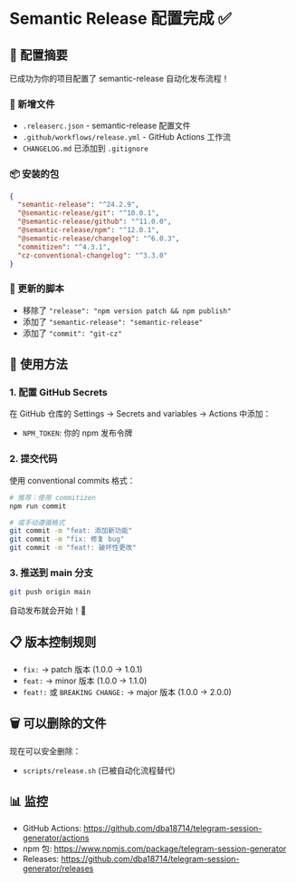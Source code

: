 # Semantic Release 配置完成 ✅

## 🎉 配置摘要

已成功为你的项目配置了 semantic-release 自动化发布流程！

### 📁 新增文件

- `.releaserc.json` - semantic-release 配置文件
- `.github/workflows/release.yml` - GitHub Actions 工作流
- `CHANGELOG.md` 已添加到 `.gitignore`

### 📦 安装的包

```json
{
  "semantic-release": "^24.2.9",
  "@semantic-release/git": "^10.0.1",
  "@semantic-release/github": "^11.0.0", 
  "@semantic-release/npm": "^12.0.1",
  "@semantic-release/changelog": "^6.0.3",
  "commitizen": "^4.3.1",
  "cz-conventional-changelog": "^3.3.0"
}
```

### 🔧 更新的脚本

- 移除了 `"release": "npm version patch && npm publish"`
- 添加了 `"semantic-release": "semantic-release"`
- 添加了 `"commit": "git-cz"`

## 🚀 使用方法

### 1. 配置 GitHub Secrets

在 GitHub 仓库的 Settings → Secrets and variables → Actions 中添加：

- `NPM_TOKEN`: 你的 npm 发布令牌

### 2. 提交代码

使用 conventional commits 格式：

```bash
# 推荐：使用 commitizen
npm run commit

# 或手动遵循格式
git commit -m "feat: 添加新功能"
git commit -m "fix: 修复 bug"
git commit -m "feat!: 破坏性更改"
```

### 3. 推送到 main 分支

```bash
git push origin main
```

自动发布就会开始！🎉

## 📋 版本控制规则

- `fix:` → patch 版本 (1.0.0 → 1.0.1)
- `feat:` → minor 版本 (1.0.0 → 1.1.0)  
- `feat!:` 或 `BREAKING CHANGE:` → major 版本 (1.0.0 → 2.0.0)

## 🗑️ 可以删除的文件

现在可以安全删除：
- `scripts/release.sh` (已被自动化流程替代)

## 📊 监控

- GitHub Actions: https://github.com/dba18714/telegram-session-generator/actions
- npm 包: https://www.npmjs.com/package/telegram-session-generator
- Releases: https://github.com/dba18714/telegram-session-generator/releases
